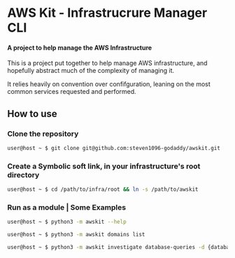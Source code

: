# AWS Kit - Infrastrucrure Manager CLI

#### A project to help manage the AWS Infrastructure

This is a project put together to help manage AWS infrastructure, and hopefully abstract much of the complexity of managing it. 

It relies heavily on convention over confifguration, leaning on the most common services requested and performed. 

## How to use

### Clone the repository
```bash
user@host ~ $ git clone git@github.com:steven1096-godaddy/awskit.git

```

### Create a Symbolic soft link, in your infrastructure's root directory
```bash
user@host ~ $ cd /path/to/infra/root && ln -s /path/to/awskit

```

### Run as a module | Some Examples
```bash
user@host ~ $ python3 -m awskit --help

user@host ~ $ python3 -m awskit domains list

user@host ~ $ python3 -m awskit investigate database-queries -d {database} - r {region}

```


